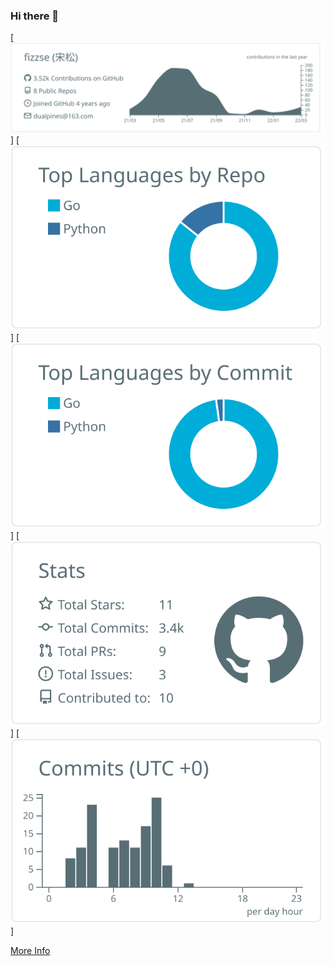 
### Hi there 👋


[![](https://raw.githubusercontent.com/fizzse/fizzse/master/profile-summary-card-output/default/0-profile-details.svg)]
[![](https://raw.githubusercontent.com/fizzse/fizzse/master/profile-summary-card-output/default/1-repos-per-language.svg)]
[![](https://raw.githubusercontent.com/fizzse/fizzse/master/profile-summary-card-output/default/2-most-commit-language.svg)]
[![](https://raw.githubusercontent.com/fizzse/fizzse/master/profile-summary-card-output/default/3-stats.svg)]
[![](https://raw.githubusercontent.com/fizzse/fizzse/master/profile-summary-card-output/default/4-productive-time.svg)]

[More Info](https://github.com/fizzse)
